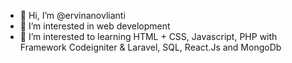 - 👋 Hi, I’m @ervinanovlianti
- 👀 I’m interested in web development
- 🌱 I’m interested to learning HTML + CSS, Javascript, PHP with Framework Codeigniter & Laravel, SQL, React.Js and MongoDb

